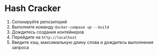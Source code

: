 # Hash Cracker

1. Склонируйте репозиторий 
2. Выполните команду `docker-compose up --build`
3. Дождитесь создания контейнеров
4. Перейдите на `http://localhost`
5. Введите хэш, максимальную длину слова и дождитесь выполнения запроса

